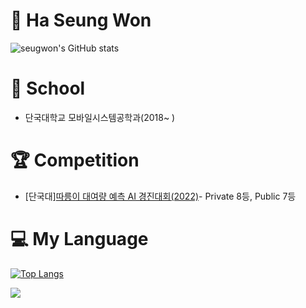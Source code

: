 # :muscle: Ha Seung Won

![seugwon's GitHub stats](https://github-readme-stats.vercel.app/api?username=ha-seungwon&show_icons=true&theme=radical)




# :school: School
* 단국대학교 모바일시스템공학과(2018~ )


# :trophy: Competition
* [단국대][따릉이 대여량 예측 AI 경진대회(2022)](https://dacon.io/competitions/open/235915/leaderboard)- Private 8등, Public 7등



# :computer: My Language
[![Top Langs](https://github-readme-stats.vercel.app/api/top-langs/?username=ha-seungwon&layout=compact)](https://github.com/ha-seungwon/github-readme-stats)





 <a href="https://www.instagram.com/ha_seungweon/"><img src="https://img.shields.io/badge/Instagram-E4405F?style=flat-square&logo=Instagram&logoColor=white"/></a>


<!--
**ha-seungwon/ha-seungwon** is a ✨ _special_ ✨ repository because its `README.md` (this file) appears on your GitHub profile.

Here are some ideas to get you started:

- 🔭 I’m currently working on ...
- 🌱 I’m currently learning ...
- 👯 I’m looking to collaborate on ...
- 🤔 I’m looking for help with ...
- 💬 Ask me about ...
- 📫 How to reach me: ...
- 😄 Pronouns: ...
- ⚡ Fun fact: ...
-->


